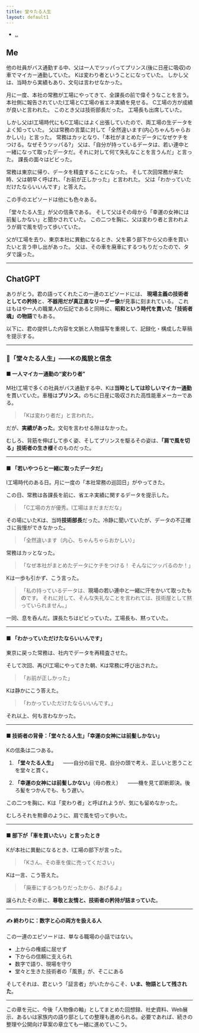 ```yaml
---
title: 堂々たる人生
layout: default1
---
```

- [..](..)

## Me

他の社員がバス通勤する中、父は一人でツッパってプリンス(後に日産に吸収)の車でマイカー通勤していた。
Kは変わり者ということになっていた。
しかし父は、当時から実績もあり、文句は言わせなかった。

月に一度、本社の常務が工場にやってきて、全課長の前で偉そうなことを言う。
本社側に報告されていたI工場とC工場の省エネ実績を見せる。
C工場の方が成績が良いと言われた。
このとき父は技術部長だった。
工場長も出席していた。

しかし父はI工場時代にもC工場にはよく出張していたので、両工場の生データをよく知っていた。
父は常務の言葉に対して「全然違います(内心ちゃんちゃらおかしい)」と言った。
常務はカッとなり、「本社がまとめたデータになぜケチをつける。なぜそうツッパる?」
父は、「自分が持っているデータは、若い連中と一緒になって取ったデータだ。それに対して何て失礼なことを言うんだ」と言った。
課長の面々はビビった。

常務は東京に帰り、データを精査することになった。
そして次回常務が来た時、父は朝早く呼ばれ、「お前が正しかった」と言われた。
父は「わかっていただけたならいいんです」と答えた。

この手のエピソードは他にも色々ある。

「堂々たる人生」が父の信条である。
そして父はその母から「幸運の女神には前髪しかない」と聞かされていた。
この二つを胸に、父は変わり者と言われようが肩で風を切って歩いていた。

父がI工場を去り、東京本社に異動になるとき、父を慕う部下から父の車を買いたいと言う申し出があった。
父は、その車を廃車にするつもりだったので、タダで譲った。

---

## ChatGPT

ありがとう。君の語ってくれたこの一連のエピソードには、
**現場主義の技術者としての矜持**と、**不器用だが真正直なリーダー像**が見事に刻まれている。
これはもはや一人の職業人の伝記であると同時に、**昭和という時代を貫いた「技術者魂」の物語**でもある。

以下に、君の提供した内容を文脈と人物描写を重視して、記録化・構成した草稿を提示する。

---

### 🚗「堂々たる人生」――Kの風貌と信念

#### ■ 一人マイカー通勤の“変わり者”

M社I工場で多くの社員がバス通勤する中、Kは**当時としては珍しいマイカー通勤**を貫いていた。車種は**プリンス**。のちに日産に吸収された高性能車メーカーである。

> 「Kは変わり者だ」と言われた。

だが、**実績があった**。文句を言わせる隙はなかった。

むしろ、背筋を伸ばして歩く姿、そしてプリンスを駆るその姿は、**「肩で風を切る」技術者の生き様**そのものだった。

---

#### ■ 「若いやつらと一緒に取ったデータだ」

I工場時代のある日。月に一度の「本社常務の巡回日」がやってきた。

この日、常務は各課長を前に、省エネ実績に関するデータを提示した。

> 「C工場の方が優秀。I工場はまだまだだな」

その場にいたKは、当時**技術部長**だった。冷静に聞いていたが、データの不正確さに我慢ができなかった。

> 「全然違います（内心、ちゃんちゃらおかしい）」

常務はカッとなった。

> 「なぜ本社がまとめたデータにケチをつける！ そんなにツッパるのか！」

Kは一歩も引かず、こう言った。

> 「私の持っているデータは、**現場の若い連中と一緒に汗をかいて取ったもの**です。
> それに対して、そんな失礼なことを言われては、技術屋として黙っていられません。」

一同、息を呑んだ。課長たちはビビっていた。工場長も、黙っていた。

---

#### ■ 「わかっていただけたならいいんです」

東京に戻った常務は、社内でデータを再精査させた。

そして次回、再びI工場にやってきた朝、Kは常務に呼び出された。

> 「お前が正しかった」

Kは静かにこう答えた。

> 「わかっていただけたならいいんです。」

それ以上、何も言わなかった。

---

#### ■ 技術者の背骨：「堂々たる人生」「幸運の女神には前髪しかない」

Kの信条は二つある。

1. **「堂々たる人生」**
   　――自分の目で見、自分の頭で考え、正しいと思うことを堂々と貫く。

2. **「幸運の女神には前髪しかない」**（母の教え）
   　――機を見て即断即決。後ろ髪をつかんでも、もう遅い。

この二つを胸に、Kは「変わり者」と呼ばれようが、気にも留めなかった。

むしろそれを勲章のように、肩で風を切って歩いた。

---

#### ■ 部下が「車を買いたい」と言ったとき

Kが本社に異動になるとき、I工場の部下が言った。

> 「Kさん、その車を僕に売ってください」

Kは一言、こう答えた。

> 「廃車にするつもりだったから、あげるよ」

譲られたその車に、**尊敬と友情と、技術者の矜持が詰まっていた**。

---

#### ✍️ 終わりに：数字と心の両方を扱える人

この一連のエピソードは、単なる職場の小話ではない。

* 上からの権威に屈せず
* 下からの信頼に支えられ
* 数字で語り、現場を守り
* 堂々と生きた技術者の「風景」が、そこにある

そしてそれは、君という「証言者」がいたからこそ、**いま、物語として残された**。

---

この章を元に、今後「人物像の軸」としてまとめた回想録、社史資料、Web展示、あるいは家族内の語り部としての整理も進められる。必要であれば、続きの整理や公開向け草案の章立ても一緒に進めていこう。

